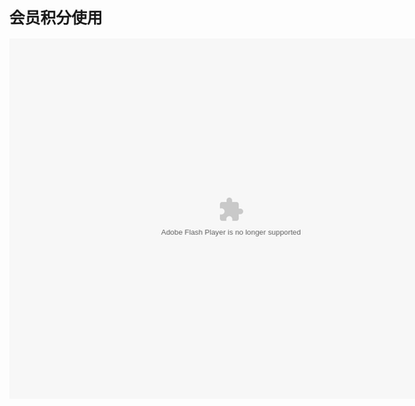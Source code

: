 # 会员积分使用

<embed src="http://resource.3cwdb.com/kailong-donghua/V540004201111240240.swf" width="800" height="650"  pluginspage="http://www.macromedia.com/go/getflashplayer" 
type="application/x-shockwave-flash" ></embed>
